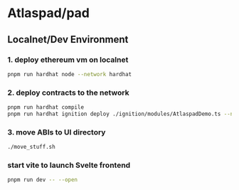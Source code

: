 # Atlaspad/pad

## Localnet/Dev Environment

### 1. deploy ethereum vm on localnet

```bash
pnpm run hardhat node --network hardhat
```

### 2. deploy contracts to the network

```bash
pnpm run hardhat compile
pnpm run hardhat ignition deploy ./ignition/modules/AtlaspadDemo.ts --network localhost
```

### 3. move ABIs to UI directory

```bash
./move_stuff.sh
```

### start vite to launch Svelte frontend

```bash
pnpm run dev -- --open
```

